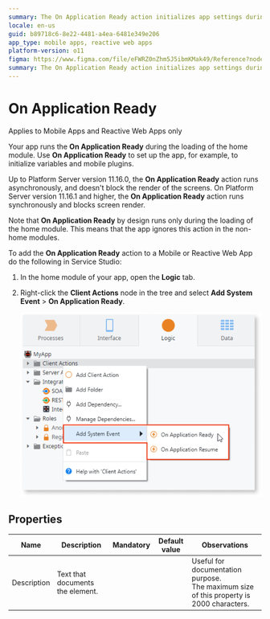 ```yaml
---
summary: The On Application Ready action initializes app settings during the home module load in Mobile and Reactive Web Apps
locale: en-us
guid: b89718c6-8e22-4481-a4ea-6481e349e206
app_type: mobile apps, reactive web apps
platform-version: o11
figma: https://www.figma.com/file/eFWRZ0nZhm5J5ibmKMak49/Reference?node-id=612:322
summary: The On Application Ready action initializes app settings during the home module load in Mobile and Reactive Web Apps
---
```

# On Application Ready

<div class="info" markdown="1">

Applies to Mobile Apps and Reactive Web Apps only

</div>

Your app runs the **On Application Ready** during the loading of the home module. Use **On Application Ready** to set up the app, for example, to initialize variables and mobile plugins.

Up to Platform Server version 11.16.0, the **On Application Ready** action runs asynchronously, and doesn't block the render of the screens.
On Platform Server version 11.16.1 and higher, the **On Application Ready** action runs synchronously and blocks screen render.

Note that **On Application Ready** by design runs only during the loading of the home module. This means that the app ignores this action in the non-home modules.

To add the **On Application Ready** action to a Mobile or Reactive Web App do the following in Service Studio:

1. In the home module of your app, open the **Logic** tab.

1. Right-click the **Client Actions** node in the tree and select **Add System Event** > **On Application Ready**.

    ![Screenshot showing how to add the On Application Ready system event in Service Studio by right-clicking the Client Actions node and selecting Add System Event > On Application Ready](images/ss-add-system-event-reactive.png "Adding On Application Ready System Event in Service Studio")

## Properties

<table markdown="1">
<thead>
<tr>
<th>Name</th>
<th>Description</th>
<th>Mandatory</th>
<th>Default value</th>
<th>Observations</th>
</tr>
</thead>
<tbody>
<tr>
<td title="Description">Description</td>
<td>Text that documents the element.</td>
<td></td>
<td></td>
<td>Useful for documentation purpose.<br/>The maximum size of this property is 2000 characters.</td>
</tr>
</tbody>
</table>

